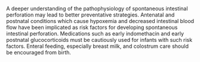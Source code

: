 A deeper understanding of the pathophysiology of spontaneous intestinal perforation may lead to better preventative strategies. Antenatal and postnatal conditions which cause hypoxemia and decreased intestinal blood flow have been implicated as risk factors for developing spontaneous intestinal perforation. Medications such as early indomethacin and early postnatal glucocorticoids must be cautiously used for infants with such risk factors. Enteral feeding, especially breast milk, and colostrum care should be encouraged from birth.